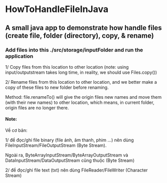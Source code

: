 # HowToHandleFileInJava

## A small java app to demonstrate how handle files (create file, folder (directory), copy, & rename)


### Add files into this ./src/storage/inputFolder and run the application

  1/ Copy files from this location to other location (note: using input/outputstream takes long time, in reality, we should use Files.copy())
  
  2/ Rename files from this location to other location, and we better make a copy of these files to new folder before renaming.
  
  Method: file.renameTo() will give the origin files new names and move them (with their new names) to other location, which means, in current folder, origin files are no longer there.


#### Note:

Về cơ bản:

  1/ để đọc/ghi file binary (file ảnh, âm thanh, phim ...) nên dùng FileInputStream/FileOutputStream (Byte Stream). 
  
  Ngoài ra, ByteArrayInputStream/ByteArrayOutputStream và DataInputStream/DataOutputStream cũng thuộc (Byte Stream)
  
  2/ để đọc/ghi file text (txt) nên dùng FileReader/FileWriter (Character Stream)
